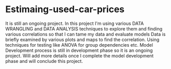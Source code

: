 # Estimaing-used-car-prices
It is still an ongoing project. In this project I'm using various DATA WRANGLING and DATA ANALYSIS techniques to explore them and finding various correlations so that I can tame my data and evaluate models
Data is briefly examined by various plots and maps to find the correlation.
Using techniques for testing like ANOVA for group dependencies etc.
Model Development process is still in development phase so it is an ongoing project.
Will add more details once I complete the model development phase and will conclude this project.
